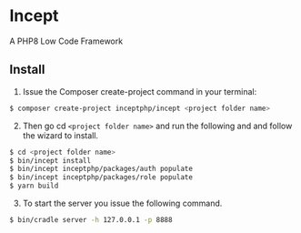 # Incept
A PHP8 Low Code Framework

## Install

1. Issue the Composer create-project command in your terminal:

```bash
$ composer create-project inceptphp/incept <project folder name>
```

2. Then go cd `<project folder name>` and run the following and and follow the
wizard to install.

```bash
$ cd <project folder name>
$ bin/incept install
$ bin/incept inceptphp/packages/auth populate
$ bin/incept inceptphp/packages/role populate
$ yarn build
```

3. To start the server you issue the following command.

```bash
$ bin/cradle server -h 127.0.0.1 -p 8888
```
